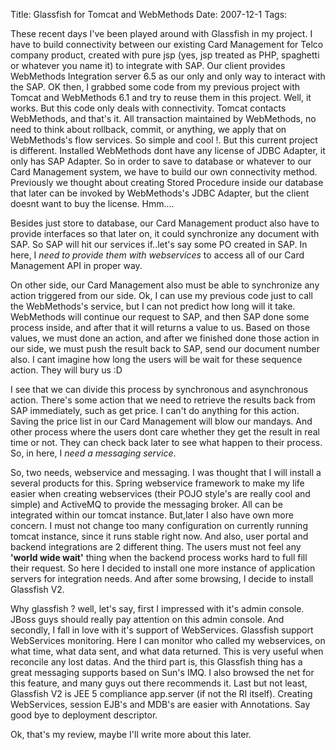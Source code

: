 Title: Glassfish for Tomcat and WebMethods
Date: 2007-12-1
Tags: 

These recent days I've been played around with Glassfish in my project. I have to build connectivity between our existing Card Management for Telco company product, created with pure jsp (yes, jsp treated as PHP, spaghetti or whatever you name it) to integrate with SAP. Our client provides WebMethods Integration server 6.5 as our only and only way to interact with the SAP. OK then, I grabbed some code from my previous project with Tomcat and WebMethods 6.1 and try to reuse them in this project. Well, it works. But this code only deals with connectivity. Tomcat contacts WebMethods, and that's it. All transaction maintained by WebMethods, no need to think about rollback, commit, or anything, we apply that on WebMethods's flow services. So simple and cool !. But this current project is different. Installed WebMethods dont have any license of JDBC Adapter, it only has SAP Adapter. So in order to save to database or whatever to our Card Management system, we have to build our own connectivity method. Previously we thought about creating Stored Procedure inside our database that later can be invoked by WebMethods's JDBC Adapter, but the client doesnt want to buy the license. Hmm....

Besides just store to database, our Card Management product also have to provide interfaces so that later on, it could synchronize any document with SAP. So SAP will hit our services if..let's say some PO created in SAP. In here, I _need to provide them with webservices_ to access all of our Card Management API in proper way.

On other side, our Card Management also must be able to synchronize any action triggered from our side. Ok, I can use my previous code just to call the WebMethods's service, but I can not predict how long will it take. WebMethods will continue our request to SAP, and then SAP done some process inside, and after that it will returns a value to us. Based on those values, we must done an action, and after we finished done those action in our side, we must push the result back to SAP, send our document number also. I cant imagine how long the users will be wait for these sequence action. They will bury us :D

I see that we can divide this process by synchronous and asynchronous action. There's some action that we need to retrieve the results back from SAP immediately, such as get price. I can't do anything for this action. Saving the price list in our Card Management will blow our mandays. And other process where the users dont care whether they get the result in real time or not. They can check back later to see what happen to their process. So, in here, I _need a messaging service_.

So, two needs, webservice and messaging. I was thought that I will install a several products for this. Spring webservice framework to make my life easier when creating webservices (their POJO style's are really cool and simple) and ActiveMQ to provide the messaging broker. All can be integrated within our tomcat instance. But,later I also have own more concern. I must not change too many configuration on currently running tomcat instance, since it runs stable right now. And also, user portal and backend integrations are 2 different thing. The users must not feel any __'world wide wait'__ thing when the backend process works hard to full fill their request. So here I decided to install one more instance of application servers for integration needs. And after some browsing, I decide to install Glassfish V2.

Why glassfish ? well, let's say, first I impressed with it's admin console. JBoss guys should really pay attention on this admin console. And secondly, I fall in love with it's support of WebServices. Glassfish support WebServices monitoring. Here I can monitor who called my webservices, on what time, what data sent, and what data returned. This is very useful when reconcile any lost datas. And the third part is, this Glassfish thing has a great messaging supports based on Sun's IMQ. I also browsed the net for this feature, and many guys out there recommends it. Last but not least, Glassfish V2 is JEE 5 compliance app.server (if not the RI itself). Creating WebServices, session EJB's and MDB's are easier with Annotations. Say good bye to deployment descriptor.

Ok, that's my review, maybe I'll write more about this later.